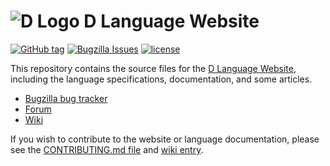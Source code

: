 ![D Logo](https://dlang.org/images/dlogo.svg) D Language Website
===============================================================

[![GitHub tag](https://img.shields.io/github/tag/dlang/dlang.org.svg?maxAge=86400)](https://github.com/dlang/dlang.org/releases)
[![Bugzilla Issues](https://img.shields.io/badge/issues-Bugzilla-green.svg)](https://issues.dlang.org/buglist.cgi?component=dlang.org&list_id=220150&product=D&resolution=---)
[![license](https://img.shields.io/github/license/dlang/dlang.org.svg)](https://github.com/dlang/dlang.org/blob/master/LICENSE.txt)

This repository contains the source files for the [D Language
Website](https://dlang.org), including the language specifications,
documentation, and some articles.

* [Bugzilla bug tracker](https://issues.dlang.org/)
* [Forum](https://forum.dlang.org/)
* [Wiki](https://wiki.dlang.org/)

If you wish to contribute to the website or language documentation, please see
the [CONTRIBUTING.md file](CONTRIBUTING.md) and [wiki entry](https://wiki.dlang.org/Contributing_to_dlang.org).
